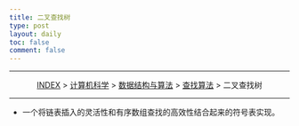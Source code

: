 ```yaml
---
title: 二叉查找树
type: post
layout: daily
toc: false
comment: false
---
```

---
<span><center>[INDEX](/gknows/index) > [计算机科学](/gknows/计算机科学) > [数据结构与算法](/gknows/数据结构与算法) > [查找算法](/gknows/查找算法) > 二叉查找树</center></span>

---
- 一个将链表插入的灵活性和有序数组查找的高效性结合起来的符号表实现。
